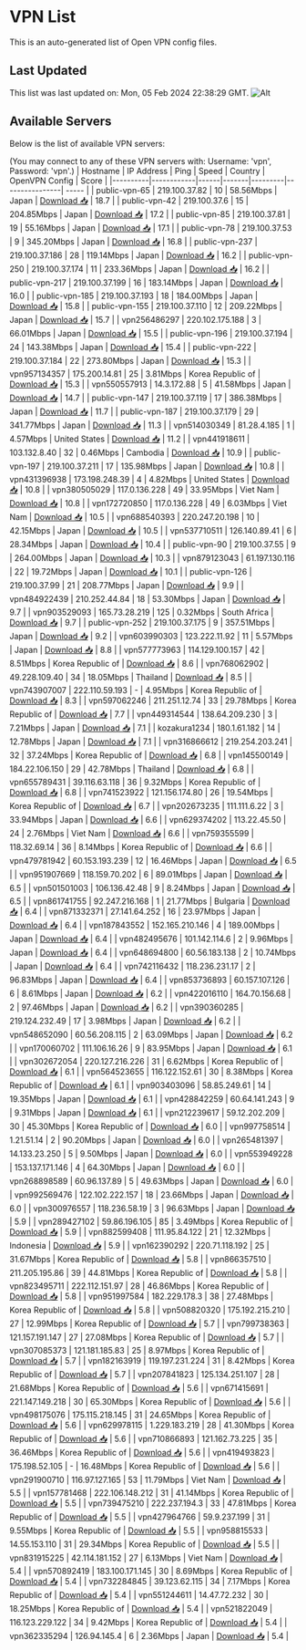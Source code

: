 # VPN List

This is an auto-generated list of Open VPN config files.

## Last Updated

This list was last updated on: Mon, 05 Feb 2024 22:38:29 GMT.
![Alt](https://repobeats.axiom.co/api/embed/186b98318ef1479477931607c1ad7d823f12451f.svg "Repobeats analytics image")

## Available Servers

Below is the list of available VPN servers:

(You may connect to any of these VPN servers with: Username: 'vpn', Password: 'vpn'.)
| Hostname | IP Address | Ping | Speed | Country | OpenVPN Config | Score |
|----------|------------|------|-------|---------|----------------| ----- |
| public-vpn-65 | 219.100.37.82 | 10 | 58.56Mbps | Japan | [Download 📥](./configs/server_0_JP.ovpn) | 18.7 |
| public-vpn-42 | 219.100.37.6 | 15 | 204.85Mbps | Japan | [Download 📥](./configs/server_1_JP.ovpn) | 17.2 |
| public-vpn-85 | 219.100.37.81 | 19 | 55.16Mbps | Japan | [Download 📥](./configs/server_2_JP.ovpn) | 17.1 |
| public-vpn-78 | 219.100.37.53 | 9 | 345.20Mbps | Japan | [Download 📥](./configs/server_3_JP.ovpn) | 16.8 |
| public-vpn-237 | 219.100.37.186 | 28 | 119.14Mbps | Japan | [Download 📥](./configs/server_4_JP.ovpn) | 16.2 |
| public-vpn-250 | 219.100.37.174 | 11 | 233.36Mbps | Japan | [Download 📥](./configs/server_5_JP.ovpn) | 16.2 |
| public-vpn-217 | 219.100.37.199 | 16 | 183.14Mbps | Japan | [Download 📥](./configs/server_6_JP.ovpn) | 16.0 |
| public-vpn-185 | 219.100.37.193 | 18 | 184.00Mbps | Japan | [Download 📥](./configs/server_7_JP.ovpn) | 15.8 |
| public-vpn-155 | 219.100.37.110 | 12 | 209.22Mbps | Japan | [Download 📥](./configs/server_8_JP.ovpn) | 15.7 |
| vpn256486297 | 220.102.175.188 | 3 | 66.01Mbps | Japan | [Download 📥](./configs/server_9_JP.ovpn) | 15.5 |
| public-vpn-196 | 219.100.37.194 | 24 | 143.38Mbps | Japan | [Download 📥](./configs/server_10_JP.ovpn) | 15.4 |
| public-vpn-222 | 219.100.37.184 | 22 | 273.80Mbps | Japan | [Download 📥](./configs/server_11_JP.ovpn) | 15.3 |
| vpn957134357 | 175.200.14.81 | 25 | 3.81Mbps | Korea Republic of | [Download 📥](./configs/server_12_KR.ovpn) | 15.3 |
| vpn550557913 | 14.3.172.88 | 5 | 41.58Mbps | Japan | [Download 📥](./configs/server_13_JP.ovpn) | 14.7 |
| public-vpn-147 | 219.100.37.119 | 17 | 386.38Mbps | Japan | [Download 📥](./configs/server_14_JP.ovpn) | 11.7 |
| public-vpn-187 | 219.100.37.179 | 29 | 341.77Mbps | Japan | [Download 📥](./configs/server_15_JP.ovpn) | 11.3 |
| vpn514030349 | 81.28.4.185 | 1 | 4.57Mbps | United States | [Download 📥](./configs/server_16_US.ovpn) | 11.2 |
| vpn441918611 | 103.132.8.40 | 32 | 0.46Mbps | Cambodia | [Download 📥](./configs/server_17_KH.ovpn) | 10.9 |
| public-vpn-197 | 219.100.37.211 | 17 | 135.98Mbps | Japan | [Download 📥](./configs/server_18_JP.ovpn) | 10.8 |
| vpn431396938 | 173.198.248.39 | 4 | 4.82Mbps | United States | [Download 📥](./configs/server_19_US.ovpn) | 10.8 |
| vpn380505029 | 117.0.136.228 | 49 | 33.95Mbps | Viet Nam | [Download 📥](./configs/server_20_VN.ovpn) | 10.8 |
| vpn172720850 | 117.0.136.228 | 49 | 6.03Mbps | Viet Nam | [Download 📥](./configs/server_21_VN.ovpn) | 10.5 |
| vpn688540393 | 220.247.20.198 | 10 | 42.15Mbps | Japan | [Download 📥](./configs/server_22_JP.ovpn) | 10.5 |
| vpn537710511 | 126.140.89.41 | 6 | 28.34Mbps | Japan | [Download 📥](./configs/server_23_JP.ovpn) | 10.4 |
| public-vpn-90 | 219.100.37.55 | 9 | 264.00Mbps | Japan | [Download 📥](./configs/server_24_JP.ovpn) | 10.3 |
| vpn879123043 | 61.197.130.116 | 22 | 19.72Mbps | Japan | [Download 📥](./configs/server_25_JP.ovpn) | 10.1 |
| public-vpn-126 | 219.100.37.99 | 21 | 208.77Mbps | Japan | [Download 📥](./configs/server_26_JP.ovpn) | 9.9 |
| vpn484922439 | 210.252.44.84 | 18 | 53.30Mbps | Japan | [Download 📥](./configs/server_27_JP.ovpn) | 9.7 |
| vpn903529093 | 165.73.28.219 | 125 | 0.32Mbps | South Africa | [Download 📥](./configs/server_28_ZA.ovpn) | 9.7 |
| public-vpn-252 | 219.100.37.175 | 9 | 357.51Mbps | Japan | [Download 📥](./configs/server_29_JP.ovpn) | 9.2 |
| vpn603990303 | 123.222.11.92 | 11 | 5.57Mbps | Japan | [Download 📥](./configs/server_30_JP.ovpn) | 8.8 |
| vpn577773963 | 114.129.100.157 | 42 | 8.51Mbps | Korea Republic of | [Download 📥](./configs/server_31_KR.ovpn) | 8.6 |
| vpn768062902 | 49.228.109.40 | 34 | 18.05Mbps | Thailand | [Download 📥](./configs/server_32_TH.ovpn) | 8.5 |
| vpn743907007 | 222.110.59.193 | - | 4.95Mbps | Korea Republic of | [Download 📥](./configs/server_33_KR.ovpn) | 8.3 |
| vpn597062246 | 211.251.12.74 | 33 | 29.78Mbps | Korea Republic of | [Download 📥](./configs/server_34_KR.ovpn) | 7.7 |
| vpn449314544 | 138.64.209.230 | 3 | 7.21Mbps | Japan | [Download 📥](./configs/server_35_JP.ovpn) | 7.1 |
| kozakura1234 | 180.1.61.182 | 14 | 12.78Mbps | Japan | [Download 📥](./configs/server_36_JP.ovpn) | 7.1 |
| vpn316866612 | 219.254.203.241 | 32 | 37.24Mbps | Korea Republic of | [Download 📥](./configs/server_37_KR.ovpn) | 6.8 |
| vpn145500149 | 184.22.106.150 | 29 | 42.78Mbps | Thailand | [Download 📥](./configs/server_38_TH.ovpn) | 6.8 |
| vpn655789431 | 39.116.63.118 | 36 | 9.32Mbps | Korea Republic of | [Download 📥](./configs/server_39_KR.ovpn) | 6.8 |
| vpn741523922 | 121.156.174.80 | 26 | 19.54Mbps | Korea Republic of | [Download 📥](./configs/server_40_KR.ovpn) | 6.7 |
| vpn202673235 | 111.111.6.22 | 3 | 33.94Mbps | Japan | [Download 📥](./configs/server_41_JP.ovpn) | 6.6 |
| vpn629374202 | 113.22.45.50 | 24 | 2.76Mbps | Viet Nam | [Download 📥](./configs/server_42_VN.ovpn) | 6.6 |
| vpn759355599 | 118.32.69.14 | 36 | 8.14Mbps | Korea Republic of | [Download 📥](./configs/server_43_KR.ovpn) | 6.6 |
| vpn479781942 | 60.153.193.239 | 12 | 16.46Mbps | Japan | [Download 📥](./configs/server_44_JP.ovpn) | 6.5 |
| vpn951907669 | 118.159.70.202 | 6 | 89.01Mbps | Japan | [Download 📥](./configs/server_45_JP.ovpn) | 6.5 |
| vpn501501003 | 106.136.42.48 | 9 | 8.24Mbps | Japan | [Download 📥](./configs/server_46_JP.ovpn) | 6.5 |
| vpn861741755 | 92.247.216.168 | 1 | 21.77Mbps | Bulgaria | [Download 📥](./configs/server_47_BG.ovpn) | 6.4 |
| vpn871332371 | 27.141.64.252 | 16 | 23.97Mbps | Japan | [Download 📥](./configs/server_48_JP.ovpn) | 6.4 |
| vpn187843552 | 152.165.210.146 | 4 | 189.00Mbps | Japan | [Download 📥](./configs/server_49_JP.ovpn) | 6.4 |
| vpn482495676 | 101.142.114.6 | 2 | 9.96Mbps | Japan | [Download 📥](./configs/server_50_JP.ovpn) | 6.4 |
| vpn648694800 | 60.56.183.138 | 2 | 10.74Mbps | Japan | [Download 📥](./configs/server_51_JP.ovpn) | 6.4 |
| vpn742116432 | 118.236.231.17 | 2 | 96.83Mbps | Japan | [Download 📥](./configs/server_52_JP.ovpn) | 6.4 |
| vpn853736893 | 60.157.107.126 | 6 | 8.61Mbps | Japan | [Download 📥](./configs/server_53_JP.ovpn) | 6.2 |
| vpn422016110 | 164.70.156.68 | 2 | 97.46Mbps | Japan | [Download 📥](./configs/server_54_JP.ovpn) | 6.2 |
| vpn390360285 | 219.124.232.49 | 17 | 3.98Mbps | Japan | [Download 📥](./configs/server_55_JP.ovpn) | 6.2 |
| vpn548652090 | 60.56.208.115 | 2 | 63.09Mbps | Japan | [Download 📥](./configs/server_56_JP.ovpn) | 6.2 |
| vpn170060702 | 111.106.16.26 | 9 | 83.95Mbps | Japan | [Download 📥](./configs/server_57_JP.ovpn) | 6.1 |
| vpn302672054 | 220.127.216.226 | 31 | 6.62Mbps | Korea Republic of | [Download 📥](./configs/server_58_KR.ovpn) | 6.1 |
| vpn564523655 | 116.122.152.61 | 30 | 8.38Mbps | Korea Republic of | [Download 📥](./configs/server_59_KR.ovpn) | 6.1 |
| vpn903403096 | 58.85.249.61 | 14 | 19.35Mbps | Japan | [Download 📥](./configs/server_60_JP.ovpn) | 6.1 |
| vpn428842259 | 60.64.141.243 | 9 | 9.31Mbps | Japan | [Download 📥](./configs/server_61_JP.ovpn) | 6.1 |
| vpn212239617 | 59.12.202.209 | 30 | 45.30Mbps | Korea Republic of | [Download 📥](./configs/server_62_KR.ovpn) | 6.0 |
| vpn997758514 | 1.21.51.14 | 2 | 90.20Mbps | Japan | [Download 📥](./configs/server_63_JP.ovpn) | 6.0 |
| vpn265481397 | 14.133.23.250 | 5 | 9.50Mbps | Japan | [Download 📥](./configs/server_64_JP.ovpn) | 6.0 |
| vpn553949228 | 153.137.171.146 | 4 | 64.30Mbps | Japan | [Download 📥](./configs/server_65_JP.ovpn) | 6.0 |
| vpn268898589 | 60.96.137.89 | 5 | 49.63Mbps | Japan | [Download 📥](./configs/server_66_JP.ovpn) | 6.0 |
| vpn992569476 | 122.102.222.157 | 18 | 23.66Mbps | Japan | [Download 📥](./configs/server_67_JP.ovpn) | 6.0 |
| vpn300976557 | 118.236.58.19 | 3 | 96.63Mbps | Japan | [Download 📥](./configs/server_68_JP.ovpn) | 5.9 |
| vpn289427102 | 59.86.196.105 | 85 | 3.49Mbps | Korea Republic of | [Download 📥](./configs/server_69_KR.ovpn) | 5.9 |
| vpn882599408 | 111.95.84.122 | 21 | 12.32Mbps | Indonesia | [Download 📥](./configs/server_70_ID.ovpn) | 5.9 |
| vpn162390292 | 220.71.118.192 | 25 | 31.67Mbps | Korea Republic of | [Download 📥](./configs/server_71_KR.ovpn) | 5.8 |
| vpn866357510 | 211.205.195.86 | 39 | 44.81Mbps | Korea Republic of | [Download 📥](./configs/server_72_KR.ovpn) | 5.8 |
| vpn823495711 | 222.112.151.97 | 28 | 46.86Mbps | Korea Republic of | [Download 📥](./configs/server_73_KR.ovpn) | 5.8 |
| vpn951997584 | 182.229.178.3 | 38 | 27.48Mbps | Korea Republic of | [Download 📥](./configs/server_74_KR.ovpn) | 5.8 |
| vpn508820320 | 175.192.215.210 | 27 | 12.99Mbps | Korea Republic of | [Download 📥](./configs/server_75_KR.ovpn) | 5.7 |
| vpn799738363 | 121.157.191.147 | 27 | 27.08Mbps | Korea Republic of | [Download 📥](./configs/server_76_KR.ovpn) | 5.7 |
| vpn307085373 | 121.181.185.83 | 25 | 8.97Mbps | Korea Republic of | [Download 📥](./configs/server_77_KR.ovpn) | 5.7 |
| vpn182163919 | 119.197.231.224 | 31 | 8.42Mbps | Korea Republic of | [Download 📥](./configs/server_78_KR.ovpn) | 5.7 |
| vpn207841823 | 125.134.251.107 | 28 | 21.68Mbps | Korea Republic of | [Download 📥](./configs/server_79_KR.ovpn) | 5.6 |
| vpn671415691 | 221.147.149.218 | 30 | 65.30Mbps | Korea Republic of | [Download 📥](./configs/server_80_KR.ovpn) | 5.6 |
| vpn498175076 | 175.115.218.145 | 31 | 24.65Mbps | Korea Republic of | [Download 📥](./configs/server_81_KR.ovpn) | 5.6 |
| vpn629978115 | 1.229.183.219 | 28 | 41.30Mbps | Korea Republic of | [Download 📥](./configs/server_82_KR.ovpn) | 5.6 |
| vpn710866893 | 121.162.73.225 | 35 | 36.46Mbps | Korea Republic of | [Download 📥](./configs/server_83_KR.ovpn) | 5.6 |
| vpn419493823 | 175.198.52.105 | - | 16.48Mbps | Korea Republic of | [Download 📥](./configs/server_84_KR.ovpn) | 5.6 |
| vpn291900710 | 116.97.127.165 | 53 | 11.79Mbps | Viet Nam | [Download 📥](./configs/server_85_VN.ovpn) | 5.5 |
| vpn157781468 | 222.106.148.212 | 31 | 41.14Mbps | Korea Republic of | [Download 📥](./configs/server_86_KR.ovpn) | 5.5 |
| vpn739475210 | 222.237.194.3 | 33 | 47.81Mbps | Korea Republic of | [Download 📥](./configs/server_87_KR.ovpn) | 5.5 |
| vpn427964766 | 59.9.237.199 | 31 | 9.55Mbps | Korea Republic of | [Download 📥](./configs/server_88_KR.ovpn) | 5.5 |
| vpn958815533 | 14.55.153.110 | 31 | 29.34Mbps | Korea Republic of | [Download 📥](./configs/server_89_KR.ovpn) | 5.5 |
| vpn831915225 | 42.114.181.152 | 27 | 6.13Mbps | Viet Nam | [Download 📥](./configs/server_90_VN.ovpn) | 5.4 |
| vpn570892419 | 183.100.171.145 | 30 | 8.69Mbps | Korea Republic of | [Download 📥](./configs/server_91_KR.ovpn) | 5.4 |
| vpn732284845 | 39.123.62.115 | 34 | 7.17Mbps | Korea Republic of | [Download 📥](./configs/server_92_KR.ovpn) | 5.4 |
| vpn551244611 | 14.47.72.232 | 30 | 18.25Mbps | Korea Republic of | [Download 📥](./configs/server_93_KR.ovpn) | 5.4 |
| vpn521822049 | 116.123.229.122 | 34 | 9.42Mbps | Korea Republic of | [Download 📥](./configs/server_94_KR.ovpn) | 5.4 |
| vpn362335294 | 126.94.145.4 | 6 | 2.36Mbps | Japan | [Download 📥](./configs/server_95_JP.ovpn) | 5.4 |
